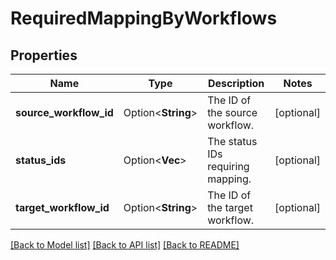 # RequiredMappingByWorkflows

## Properties

Name | Type | Description | Notes
------------ | ------------- | ------------- | -------------
**source_workflow_id** | Option<**String**> | The ID of the source workflow. | [optional]
**status_ids** | Option<**Vec<String>**> | The status IDs requiring mapping. | [optional]
**target_workflow_id** | Option<**String**> | The ID of the target workflow. | [optional]

[[Back to Model list]](../README.md#documentation-for-models) [[Back to API list]](../README.md#documentation-for-api-endpoints) [[Back to README]](../README.md)


